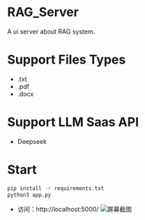 # RAG_Server
A ui server about RAG system.

# Support Files Types
- .txt
- .pdf
- .docx

# Support LLM Saas API
- Deepseek 

# Start
```bash
pip install -r requirements.txt
python3 app.py
```
- 访问：http://localhost:5000/
![屏幕截图](https://github.com/user-attachments/assets/00d0cf63-cf71-473f-b71e-fc928a7a4936)
